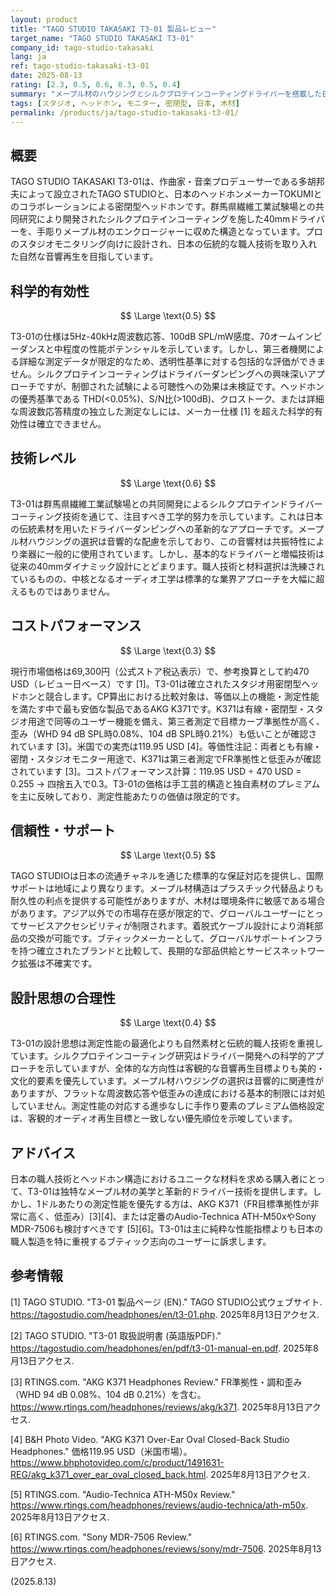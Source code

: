 ```yaml
---
layout: product
title: "TAGO STUDIO TAKASAKI T3-01 製品レビュー"
target_name: "TAGO STUDIO TAKASAKI T3-01"
company_id: tago-studio-takasaki
lang: ja
ref: tago-studio-takasaki-t3-01
date: 2025-08-13
rating: [2.3, 0.5, 0.6, 0.3, 0.5, 0.4]
summary: "メープル材のハウジングとシルクプロテインコーティングドライバーを搭載した日本製密閉型ヘッドホン。スタジオモニター用途を目標としながらも透明な性能に欠ける"
tags: [スタジオ, ヘッドホン, モニター, 密閉型, 日本, 木材]
permalink: /products/ja/tago-studio-takasaki-t3-01/
---
```

## 概要

TAGO STUDIO TAKASAKI T3-01は、作曲家・音楽プロデューサーである多胡邦夫によって設立されたTAGO STUDIOと、日本のヘッドホンメーカーTOKUMIとのコラボレーションによる密閉型ヘッドホンです。群馬県繊維工業試験場との共同研究により開発されたシルクプロテインコーティングを施した40mmドライバーを、手彫りメープル材のエンクロージャーに収めた構造となっています。プロのスタジオモニタリング向けに設計され、日本の伝統的な職人技術を取り入れた自然な音響再生を目指しています。

## 科学的有効性

$$ \Large \text{0.5} $$

T3-01の仕様は5Hz-40kHz周波数応答、100dB SPL/mW感度、70オームインピーダンスと中程度の性能ポテンシャルを示しています。しかし、第三者機関による詳細な測定データが限定的なため、透明性基準に対する包括的な評価ができません。シルクプロテインコーティングはドライバーダンピングへの興味深いアプローチですが、制御された試験による可聴性への効果は未検証です。ヘッドホンの優秀基準である THD(<0.05%)、S/N比(>100dB)、クロストーク、または詳細な周波数応答精度の独立した測定なしには、メーカー仕様 [1] を超えた科学的有効性は確立できません。

## 技術レベル

$$ \Large \text{0.6} $$

T3-01は群馬県繊維工業試験場との共同開発によるシルクプロテインドライバーコーティング技術を通じて、注目すべき工学的努力を示しています。これは日本の伝統素材を用いたドライバーダンピングへの革新的なアプローチです。メープル材ハウジングの選択は音響的な配慮を示しており、この音響材は共振特性により楽器に一般的に使用されています。しかし、基本的なドライバーと増幅技術は従来の40mmダイナミック設計にとどまります。職人技術と材料選択は洗練されているものの、中核となるオーディオ工学は標準的な業界アプローチを大幅に超えるものではありません。

## コストパフォーマンス

$$ \Large \text{0.3} $$

現行市場価格は69,300円（公式ストア税込表示）で、参考換算として約470 USD（レビュー日ベース）です [1]。T3-01は確立されたスタジオ用密閉型ヘッドホンと競合します。CP算出における比較対象は、等価以上の機能・測定性能を満たす中で最も安価な製品であるAKG K371です。K371は有線・密閉型・スタジオ用途で同等のユーザー機能を備え、第三者測定で目標カーブ準拠性が高く、歪み（WHD 94 dB SPL時0.08%、104 dB SPL時0.21%）も低いことが確認されています [3]。米国での実売は119.95 USD [4]。等価性注記：両者とも有線・密閉・スタジオモニター用途で、K371は第三者測定でFR準拠性と低歪みが確認されています [3]。コストパフォーマンス計算：119.95 USD ÷ 470 USD = 0.255 → 四捨五入で0.3。T3-01の価格は手工芸的構造と独自素材のプレミアムを主に反映しており、測定性能あたりの価値は限定的です。

## 信頼性・サポート

$$ \Large \text{0.5} $$

TAGO STUDIOは日本の流通チャネルを通じた標準的な保証対応を提供し、国際サポートは地域により異なります。メープル材構造はプラスチック代替品よりも耐久性の利点を提供する可能性がありますが、木材は環境条件に敏感である場合があります。アジア以外での市場存在感が限定的で、グローバルユーザーにとってサービスアクセシビリティが制限されます。着脱式ケーブル設計により消耗部品の交換が可能です。ブティックメーカーとして、グローバルサポートインフラを持つ確立されたブランドと比較して、長期的な部品供給とサービスネットワーク拡張は不確実です。

## 設計思想の合理性

$$ \Large \text{0.4} $$

T3-01の設計思想は測定性能の最適化よりも自然素材と伝統的職人技術を重視しています。シルクプロテインコーティング研究はドライバー開発への科学的アプローチを示していますが、全体的な方向性は客観的な音響再生目標よりも美的・文化的要素を優先しています。メープル材ハウジングの選択は音響的に関連性がありますが、フラットな周波数応答や低歪みの達成における基本的制限には対処していません。測定性能の対応する進歩なしに手作り要素のプレミアム価格設定は、客観的オーディオ再生目標と一致しない優先順位を示唆しています。

## アドバイス

日本の職人技術とヘッドホン構造におけるユニークな材料を求める購入者にとって、T3-01は独特なメープル材の美学と革新的ドライバー技術を提供します。しかし、1ドルあたりの測定性能を優先する方は、AKG K371（FR目標準拠性が非常に高く、低歪み）[3][4]、または定番のAudio-Technica ATH-M50xやSony MDR-7506も検討すべきです [5][6]。T3-01は主に純粋な性能指標よりも日本の職人製造を特に重視するブティック志向のユーザーに訴求します。

## 参考情報

[1] TAGO STUDIO. "T3-01 製品ページ (EN)." TAGO STUDIO公式ウェブサイト. https://tagostudio.com/headphones/en/t3-01.php. 2025年8月13日アクセス.

[2] TAGO STUDIO. "T3-01 取扱説明書 (英語版PDF)." https://tagostudio.com/headphones/en/pdf/t3-01-manual-en.pdf. 2025年8月13日アクセス.

[3] RTINGS.com. "AKG K371 Headphones Review." FR準拠性・調和歪み（WHD 94 dB 0.08%、104 dB 0.21%）を含む。https://www.rtings.com/headphones/reviews/akg/k371. 2025年8月13日アクセス.

[4] B&H Photo Video. "AKG K371 Over-Ear Oval Closed-Back Studio Headphones." 価格119.95 USD（米国市場）。https://www.bhphotovideo.com/c/product/1491631-REG/akg_k371_over_ear_oval_closed_back.html. 2025年8月13日アクセス.

[5] RTINGS.com. "Audio-Technica ATH-M50x Review." https://www.rtings.com/headphones/reviews/audio-technica/ath-m50x. 2025年8月13日アクセス.

[6] RTINGS.com. "Sony MDR-7506 Review." https://www.rtings.com/headphones/reviews/sony/mdr-7506. 2025年8月13日アクセス.

(2025.8.13)